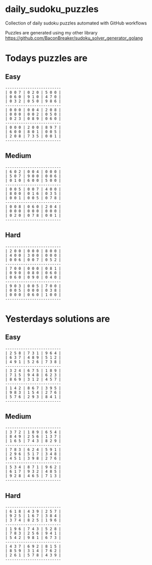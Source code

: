 
# daily_sudoku_puzzles 

Collection of daily sudoku puzzles automated with GitHub workflows 

Puzzles are generated using my other library https://github.com/BaconBreaker/sudoku_solver_generator_golang 
 

# Todays puzzles are 

## Easy 

```
-------------------------
| 0 0 7 | 0 2 0 | 5 0 0 | 
| 0 6 0 | 9 1 0 | 4 7 0 | 
| 0 3 2 | 0 5 0 | 9 8 6 | 
-------------------------
| 0 0 0 | 0 0 4 | 2 0 8 | 
| 0 0 0 | 0 0 2 | 0 5 0 | 
| 0 2 3 | 0 8 9 | 0 6 0 | 
-------------------------
| 0 0 0 | 2 0 0 | 8 9 7 | 
| 6 0 0 | 8 0 1 | 0 0 5 | 
| 2 0 8 | 7 3 5 | 0 0 1 | 
-------------------------
```
## Medium 

```
-------------------------
| 6 0 2 | 0 0 4 | 0 0 0 | 
| 5 0 7 | 9 0 0 | 0 0 6 | 
| 0 1 0 | 6 0 0 | 5 0 0 | 
-------------------------
| 0 0 5 | 0 0 7 | 4 0 0 | 
| 8 0 0 | 0 1 6 | 0 3 5 | 
| 0 0 1 | 0 0 5 | 0 7 8 | 
-------------------------
| 0 0 8 | 0 6 0 | 2 0 4 | 
| 0 0 0 | 0 0 0 | 0 0 0 | 
| 0 2 0 | 0 7 8 | 0 0 1 | 
-------------------------
```
## Hard 

```
-------------------------
| 2 0 0 | 0 0 0 | 8 0 0 | 
| 4 0 0 | 3 0 0 | 0 0 0 | 
| 0 0 6 | 0 0 7 | 0 5 2 | 
-------------------------
| 7 0 0 | 0 0 0 | 0 8 1 | 
| 0 9 0 | 0 8 0 | 0 6 0 | 
| 0 6 0 | 0 9 0 | 0 4 0 | 
-------------------------
| 9 0 3 | 0 0 5 | 7 0 0 | 
| 0 0 5 | 0 0 0 | 0 3 8 | 
| 0 0 0 | 0 6 0 | 1 0 0 | 
-------------------------
```
# Yesterdays solutions are 

## Easy 

```
-------------------------
| 2 5 8 | 7 3 1 | 9 6 4 | 
| 6 3 7 | 4 8 9 | 5 1 2 | 
| 4 9 1 | 5 2 6 | 7 3 8 | 
-------------------------
| 3 2 4 | 6 7 5 | 1 8 9 | 
| 7 1 5 | 9 4 8 | 6 2 3 | 
| 8 6 9 | 3 1 2 | 4 5 7 | 
-------------------------
| 1 4 2 | 8 6 7 | 3 9 5 | 
| 9 8 3 | 1 5 4 | 2 7 6 | 
| 5 7 6 | 2 9 3 | 8 4 1 | 
-------------------------
```
## Medium 

```
-------------------------
| 3 7 2 | 1 8 9 | 6 5 4 | 
| 8 4 9 | 2 5 6 | 1 3 7 | 
| 1 6 5 | 7 4 3 | 8 2 9 | 
-------------------------
| 7 8 3 | 6 2 4 | 5 9 1 | 
| 2 9 6 | 5 1 7 | 3 4 8 | 
| 4 5 1 | 3 9 8 | 2 7 6 | 
-------------------------
| 5 3 4 | 8 7 1 | 9 6 2 | 
| 6 1 7 | 9 3 2 | 4 8 5 | 
| 9 2 8 | 4 6 5 | 7 1 3 | 
-------------------------
```
## Hard 

```
-------------------------
| 6 1 8 | 4 3 9 | 2 5 7 | 
| 9 2 5 | 1 6 7 | 3 8 4 | 
| 3 7 4 | 8 2 5 | 1 9 6 | 
-------------------------
| 1 9 6 | 7 4 3 | 5 2 8 | 
| 7 8 3 | 2 5 6 | 9 4 1 | 
| 5 4 2 | 9 8 1 | 6 7 3 | 
-------------------------
| 4 3 7 | 6 9 2 | 8 1 5 | 
| 8 5 9 | 3 1 4 | 7 6 2 | 
| 2 6 1 | 5 7 8 | 4 3 9 | 
-------------------------
```
